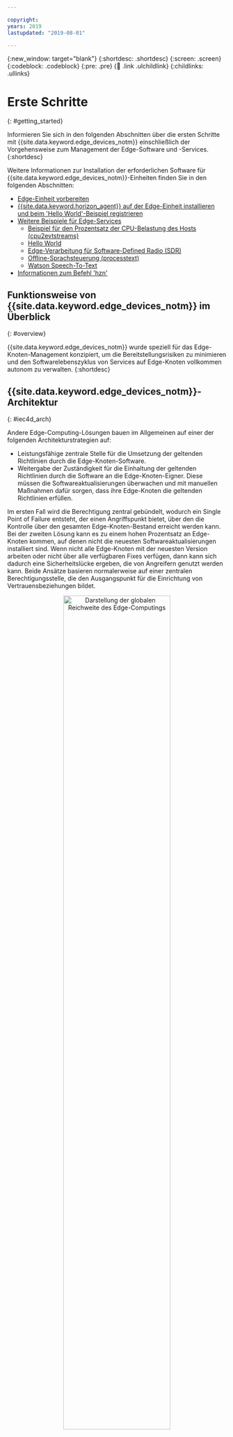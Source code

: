 ```yaml
---

copyright:
years: 2019
lastupdated: "2019-08-01"

---
```


{:new_window: target="blank"}
{:shortdesc: .shortdesc}
{:screen: .screen}
{:codeblock: .codeblock}
{:pre: .pre}
{:child: .link .ulchildlink}
{:childlinks: .ullinks}

# Erste Schritte
{: #getting_started}

Informieren Sie sich in den folgenden Abschnitten über die ersten Schritte mit {{site.data.keyword.edge_devices_notm}} einschließlich der Vorgehensweise zum Management der Edge-Software und -Services.
{:shortdesc}

Weitere Informationen zur Installation der erforderlichen Software für {{site.data.keyword.edge_devices_notm}}-Einheiten finden Sie in den folgenden Abschnitten:

* [Edge-Einheit vorbereiten](../installing/adding_devices.md)
* [{{site.data.keyword.horizon_agent}} auf der Edge-Einheit installieren und beim 'Hello World'-Beispiel registrieren](../installing/registration.md)
* [Weitere Beispiele für Edge-Services](../installing/additional_examples.md)
  * [Beispiel für den Prozentsatz der CPU-Belastung des Hosts (cpu2evtstreams)](../installing/cpu_load_example.md)
  * [Hello World](policy.md)
  * [Edge-Verarbeitung für Software-Defined Radio (SDR)](../installing/software_defined_radio_ex.md)
  * [Offline-Sprachsteuerung (processtext)](../installing/offline_voice_assistant.md)
  * [Watson Speech-To-Text](../installing/watson_speech.md)
* [Informationen zum Befehl 'hzn'](../installing/exploring_hzn.md)

## Funktionsweise von {{site.data.keyword.edge_devices_notm}} im Überblick
{: #overview}

{{site.data.keyword.edge_devices_notm}} wurde speziell für das Edge-Knoten-Management konzipiert, um die Bereitstellungsrisiken zu minimieren und den Softwarelebenszyklus von Services auf Edge-Knoten vollkommen autonom zu verwalten.
{:shortdesc}

## {{site.data.keyword.edge_devices_notm}}-Architektur

{: #iec4d_arch}

Andere Edge-Computing-Lösungen bauen im Allgemeinen auf einer der folgenden Architekturstrategien auf: 

* Leistungsfähige zentrale Stelle für die Umsetzung der geltenden Richtlinien durch die Edge-Knoten-Software.
* Weitergabe der Zuständigkeit für die Einhaltung der geltenden Richtlinien durch die Software an die Edge-Knoten-Eigner. Diese müssen die Softwareaktualisierungen überwachen und mit manuellen Maßnahmen dafür sorgen, dass ihre Edge-Knoten die geltenden Richtlinien erfüllen.

Im ersten Fall wird die Berechtigung zentral gebündelt, wodurch ein Single Point of Failure entsteht, der einen Angriffspunkt bietet, über den die Kontrolle über den gesamten Edge-Knoten-Bestand erreicht werden kann. Bei der zweiten Lösung kann es zu einem hohen Prozentsatz an Edge-Knoten kommen, auf denen nicht die neuesten Softwareaktualisierungen installiert sind. Wenn nicht alle Edge-Knoten mit der neuesten Version arbeiten oder nicht über alle verfügbaren Fixes verfügen, dann kann sich dadurch eine Sicherheitslücke ergeben, die von Angreifern genutzt werden kann. Beide Ansätze basieren normalerweise auf einer zentralen Berechtigungsstelle, die den Ausgangspunkt für die Einrichtung von Vertrauensbeziehungen bildet.

<p align="center">
<img src="../../images/edge/overview_illustration.svg" width="70%" alt="Darstellung der globalen Reichweite des Edge-Computings">
</p>

Im Gegensatz zu diesen Lösungsansätzen arbeitet {{site.data.keyword.edge_devices_notm}} dezentral. {{site.data.keyword.edge_devices_notm}} verwaltet die Einhaltung der geltenden Richtlinien durch die Service-Software automatisch auf den Edge-Knoten, ohne dass hierzu ein manueller Eingriff des Benutzers erforderlich ist. Auf jedem Edge-Knoten werden dezentrale und vollständig autonom arbeitende Agentenprozesse ausgeführt, die anhand der während der Maschinenregistrierung bei {{site.data.keyword.edge_devices_notm}} festgelegten Richtlinien gesteuert werden. Dezentrale und ebenfalls vollständig autonome Agbots (Agreement Bots; Vereinbarungsbots) werden normalerweise an einem zentralen Standort ausgeführt, können jedoch an jedem beliebigen Standort und auch auf den Edge-Knoten ausgeführt werden. Wie die Agentenprozesse werden auch die Agbots mithilfe von Richtlinien gesteuert. Die Agenten und Agbots übernehmen den größten Teil des Software-Lifecycle-Managements des Edge-Service für die Edge-Knoten und die Einhaltung der Richtlinien durch die Software auf den Edge-Knoten. 

Aus Gründen der Effizienz umfasst {{site.data.keyword.edge_devices_notm}} zwei zentrale Services (Exchange und Switchboard). Diese Services verfügen nicht über zentrale Berechtigungen über die autonomen Agentenprozesse und Agbot-Prozesse. Stattdessen stellen diese Services einfache Erkennungsservices und Services zur gemeinsamen Nutzung von Metadaten (Exchange) sowie einen privaten Mailbox-Service zur Unterstützung der Peer-to-Peer-Kommunikation (Switchboard) bereit. Diese Services unterstützen die vollständig autonome Ausführung der Agenten und Agbots.

Als weitere Komponente unterstützt die {{site.data.keyword.edge_devices_notm}}-Konsole Administratoren dabei, Richtlinien festzulegen und den Status der Edge-Knoten zu überwachen. 

Jeder der fünf {{site.data.keyword.edge_devices_notm}}-Komponententypen (Agenten, Agbots, Exchange, Switchboard und Konsole) hat einen eingeschränkten Verantwortungsbereich. Keine der Komponenten verfügt über die erforderlichen Berechtigungen oder Berechtigungsnachweise, die ihr die Ausführung von Aktionen außerhalb ihres jeweiligen Zuständigkeitsbereichs ermöglichen würden. Durch die Aufteilung der Zuständigkeiten und das Scoping der Berechtigungen und Berechtigungsnachweise bietet {{site.data.keyword.edge_devices_notm}} ein Risikomanagement für die Edge-Knoten-Bereitstellung.

## Erkennung und Verhandlung
{: #discovery_negotiation}

{{site.data.keyword.edge_devices_notm}} basiert auf dem Projekt [1 von {{site.data.keyword.horizon_open}} ![Wird auf einer neuen Registerkarte geöffnet](../../images/icons/launch-glyph.svg "Wird auf einer neuen Registerkarte geöffnet")](https://github.com/open-horizon/) und ist überwiegend dezentral organisiert und verteilt. Autonome Agentenprozesse und Agbot-Prozesse (Agbot = Agreement Bot; Vereinbarungsbot) arbeiten zusammen, um das Software-Management für alle registrierten Edge-Knoten durchzuführen.


Auf jedem Horizon-Edge-Knoten wird ein autonomer Agentenprozess ausgeführt, um die Richtlinien durchzusetzen, die vom Eigner der Edge-Einheit definiert wurden. 

Autonome Agbots überwachen die Bereitstellungsmuster und Richtlinien im Exchange und ermitteln die Edge-Knoten-Agenten, die noch nicht konform sind. Agbots schlagen den Edge-Knoten Vereinbarungen vor, damit sie die Konformitätsstandards erfüllen. Wenn ein Agbot und ein Agent eine Vereinbarung treffen, arbeiten sie zusammen, um den Softwarelebenszyklus von Edge-Services auf dem Edge-Knoten zu verwalten. 

Agbots und Agenten verwenden die folgenden zentralen Services, um sich gegenseitig zu erkennen, eine Vertrauensbeziehung herzustellen und auf sicherem Wege über {{site.data.keyword.edge_devices_notm}} zu kommunizieren:

* {{site.data.keyword.horizon_exchange}} für die Durchführung der Erkennung.
* {{site.data.keyword.horizon_switch}} für die sichere und private Peer-to-Peer-Kommunikation zwischen Agbots und Agenten.

<img src="../../images/edge/distributed.svg" width="90%" alt="Zentrale und dezentrale Services">

### {{site.data.keyword.horizon_exchange}}
{: #iec4d_exchange}

{{site.data.keyword.horizon_exchange}} ermöglicht den Eignern von Edge-Einheiten die Registrierung der Edge-Knoten für das Software-Lifecycle-Management. Wenn Sie einen Edge-Knoten mit {{site.data.keyword.horizon_exchange}} für {{site.data.keyword.edge_devices_notm}} registrieren, geben Sie das Bereitstellungsmuster oder die Richtlinie für den Edge-Knoten an. (Im Prinzip ist ein Bereitstellungsmuster einfach eine vordefinierte und benannte Gruppe von Richtlinien für die Verwaltung von Edge-Knoten.) Die Muster und Richtlinien müssen im {{site.data.keyword.horizon_exchange}} entworfen, entwickelt, getestet, signiert und publiziert werden. 

Jeder Edge-Knoten wird mit einer eindeutigen ID und einem Sicherheitstoken registriert. Knoten können für die Verwendung von Mustern oder Richtlinien registriert werden, die von ihrer eigenen Organisation bereitgestellt werden. Alternativ hierzu kann ein Muster verwendet werden, das von einer anderen Organisation bereitgestellt wird. 

Wenn ein Muster oder eine Richtlinie auf dem {{site.data.keyword.horizon_exchange}} publiziert wird, versuchen die Agbots, alle Edge-Knoten zu erkennen, die von dem neuen oder aktualisierten Muster oder der neuen oder aktualisierten Richtlinie betroffen sind. Wird ein registrierter Edge-Knoten gefunden, verhandelt ein Agbot mit dem Edge-Knoten-Agenten. 

Obwohl {{site.data.keyword.horizon_exchange}} dazu dient, den Agbots die Erkennung der Edge-Knoten zu ermöglichen, die für die Verwendung von Mustern oder Richtlinien registriert sind, ist {{site.data.keyword.horizon_exchange}} nicht direkt in den Software-Management-Prozess für den Edge-Knoten eingebunden. Agbots und Agenten führen den Software-Management-Prozess selbst aus. {{site.data.keyword.horizon_exchange}} verfügt auf dem Edge-Knoten nicht über Berechtigungen und kann auch den Kontakt zu den Edge-Knoten-Agenten nicht einleiten. 

### {{site.data.keyword.horizon_switch}}
{: #horizon_switch}

Wenn ein Agbot einen Edge-Knoten erkennt, der von einem neuen oder aktualisieren Muster oder einer neuen oder aktualisierten Richtlinie betroffen ist, verwendet der Agbot den Service {{site.data.keyword.horizon}} Switchboard, um eine private Nachricht an den Agenten dieses Knotens zu senden. Diese Nachricht besteht aus einem Vorschlag für die Vereinbarung, beim Software-Lifecycle-Management des Edge-Knotens mit dem Agbot zusammenzuarbeiten. Wenn der Agent die Nachricht des Agbots in seiner privaten Mailbox in {{site.data.keyword.horizon_switch}} empfängt, entschlüsselt er den Vorschlag wertet ihn aus. Wenn sich der Vorschlag im Rahmen seiner eigenen Knotenrichtlinie befindet, sendet der Knoten eine Zustimmungsnachricht an den Agbot. Andernfalls weist der Knoten den Vorschlag zurück. Wenn der Agbot die Zustimmung zu der Vereinbarung in seiner privaten Mailbox in {{site.data.keyword.horizon_switch}} empfängt, ist die Aushandlung abgeschlossen. 

Agenten und Agbots veröffentlichen öffentliche Schlüssel in {{site.data.keyword.horizon_switch}}, um so eine sichere und private Kommunikation mit absoluter vorwärts gerichteter Sicherheit zu ermöglichen. Durch diese Verschlüsselung dient {{site.data.keyword.horizon_switch}} lediglich als Mailbox-Manager. Es kann die Nachrichten nicht entschlüsseln.

Hinweis: Da die gesamte Kommunikation über {{site.data.keyword.horizon_switch}} vermittelt wird, werden die IP-Adressen der Edge-Knoten keinem Agbot angezeigt, solange der Agent der einzelnen Edge-Knoten diese Informationen nicht sichtbar macht. Der Agent macht diese Informationen erst dann sichtbar, wenn Agent und Agbot erfolgreich eine Vereinbarung verhandelt haben.

## Edge-Software-Lifecycle-Management
{: #edge_lifecycle}

Nachdem ein Agbot und ein Agent eine Vereinbarung für ein bestimmtes Muster oder eine bestimmte Gruppe von Richtlinien getroffen haben, arbeiten sie zusammen, um den Softwarelebenszyklus des Musters oder der Gruppe von Richtlinien auf dem Edge-Knoten zu verwalten. Der Agbot überwacht die Entwicklung des Musters oder der Richtlinie im Zeitverlauf und überwacht den Edge-Knoten auf seine Konformität. Der Agent führt den lokalen Software-Download auf den Edge-Knoten durch, überprüft die Signatur der Software und führt die Software (bei erfolgreicher Verifizierung) aus und überwacht sie. Bei Bedarf aktualisiert der Agent die Software und stoppt die Ausführung der Software, wenn dies erforderlich ist.

Der Agent lädt die angegebenen Docker-Container-Images für den Edge-Service aus den entsprechenden Registrys herunter und überprüft die Imagesignaturen des Containers. Nach Abschluss dieses Vorgangs startet der Agent die Container in umgekehrter Reihenfolge der Abhängigkeiten mit der im Muster oder der Richtlinie angegebenen Konfiguration. Wenn die Container aktiv sind, überwacht der lokale Agent die Container. Wird die Ausführung eines Containers unvorhergesehen gestoppt, startet der Agent den Container erneut, damit das Muster oder die Richtlinie auf dem Edge-Knoten konform bleibt. 

Der Agent besitzt eine eingeschränkte Fehlertoleranz. Wenn ein Container wiederholt und in schneller Abfolge abstürzt, stoppt der Agent die Versuche, den ständig ausfallenden Service neu zu starten, und storniert die Vereinbarung. 

### {{site.data.keyword.horizon}}-Serviceabhängigkeiten
{: #service_dependencies}

Ein Edge-Service kann in seinen Metadaten Abhängigkeiten von anderen Edge-Services angeben. Wenn ein Edge-Service infolge eines Musters oder einer Richtlinie auf einem Edge-Knoten bereitgestellt wird, stellt der Agent auch alle Edge-Services (in umgekehrter Reihenfolge der Abhängigkeiten) bereit, die für den ersten Edge-Service benötigt werden. Es wird eine beliebige Anzahl von Ebenen der Serviceabhängigkeiten unterstützt. 

### {{site.data.keyword.horizon}}-Docker-Vernetzung
{: #docker_networking}

{{site.data.keyword.horizon}} verwendet die Docker-Vernetzungsfunktionen zur Isolierung von Docker-Containern, sodass nur Services, die die Container benötigen, auf diese Container zugreifen können. Wenn ein Service-Container gestartet wird, der von einem anderen Service abhängig ist, wird der Service-Container mit dem privaten Netz des abhängigen Service-Containers verbunden. Dies ermöglicht die Ausführung von Edge-Services, die von verschiedenen Organisationen entwickelt wurden, da jeder Edge-Service auf andere Services zugreifen kann, die nur in seinen Metadaten aufgelistet sind. 
